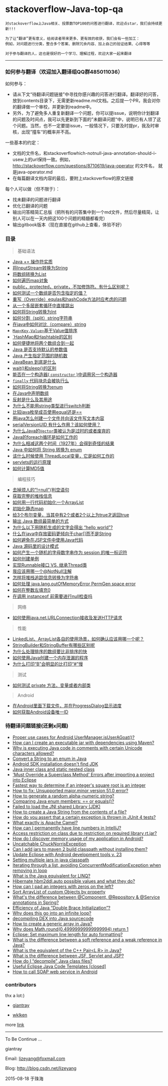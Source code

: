 
stackoverflow-Java-top-qa
=======================
    对stackoverflow上Java相关、投票数TOP100的问答进行翻译，欢迎点star，我们会持续更新!!!

    为了让“翻译”更有意义，给阅读者带来更多、更有效的收获，我们会有一些加工：
    例如，对问题进行分类，整合多个答案、删除冗余内容、加上自己的验证结果、心得等等
    
    对于参与翻译的人，这也是很好的一个学习、理解过程，欢迎大家一起来翻译

-------------
### 如何参与翻译（欢迎加入翻译组QQ群485011036）
如何参与：
- 请从下文“待翻译问题链接”中寻找你感兴趣的问答进行翻译。翻译好的问答，放到contents目录下，无需更新readme.md文档。之后提一个PR，我会对你的翻译做一个审校，并更新到readme中。
- 另外，为了避免多人重复新翻译一个问题，你可以提issue，说明你计划翻译的问题及时间点，我可以先更新到下面的”未翻译问题“中，说明已有人领了这个问题。当然，也不一定要提issue，一般情况下，只要及时提pr，我及时审核，出现”撞车“的概率并不高。

一些基本的约定：
- 文档的文件名，和stackoverflowhich-notnull-java-annotation-should-i-usew上的url保持一致。例如，http://stackoverflow.com/questions/8710619/java-operator 的文件名， 就是java-operator.md
- 在每篇翻译文档内容的最后，要附上stackoverflow的原文链接

每个人可以做（但不限于）：
- 找未翻译的问题进行翻译
- 优化已翻译的问题
- 输出问答精简汇总版（把所有的问答集中到一个md文件，然后尽量精简，让别人可以在一天内把这100个问题的精髓都看完）
- 输出gitbook版本（现在直接在github上查看，体验不好）

### 目录
> 基础语法

* [Java += 操作符实质](https://github.com/giantray/stackoverflow-java-top-qa/blob/master/contents/java-operator.md)
* [将InputStream转换为String](https://github.com/giantray/stackoverflow-java-top-qa/blob/master/contents/read-convert-an-inputstream-to-a-string.md)
* [将数组转换为List](https://github.com/giantray/stackoverflow-java-top-qa/blob/master/contents/create-arraylist-from-array.md)
* [如何遍历map对象](https://github.com/giantray/stackoverflow-java-top-qa/blob/master/contents/iterate-through-a-hashmap.md)
* [public，protected，private，不加修饰符。有什么区别呢？](https://github.com/giantray/stackoverflow-java-top-qa/blob/master/contents/in-java-whats-the-difference-between-public-default-protected-and-private.md)
* [如何测试一个数组是否包含指定的值？](https://github.com/giantray/stackoverflow-java-top-qa/blob/master/contents/how-can-i-test-if-an-array-contains-a-certain-value.md)
* [重写（Override）equlas和hashCode方法时应考虑的问题](https://github.com/giantray/stackoverflow-java-top-qa/blob/master/contents/what-issues-should-be-considered-when-overriding-equals-and-hashcode-in-java.md)
* [从一个多层嵌套循环中直接跳出](https://github.com/giantray/stackoverflow-java-top-qa/blob/master/contents/breaking-out-of-nested-loops-in-java.md)
* [如何将String转换为Int](https://github.com/giantray/stackoverflow-java-top-qa/blob/master/contents/converting-string-to-int-in-java.md)
* [如何分割（split）string字符串](https://github.com/giantray/stackoverflow-java-top-qa/blob/master/contents/how-to-split-a-string-in-java.md)
* [在java中如何对比（compare）string](https://github.com/giantray/stackoverflow-java-top-qa/blob/master/contents/how-do-i-compare-strings-in-java.md)
* [`Map<Key,Value>`基于Value值排序](https://github.com/giantray/stackoverflow-java-top-qa/blob/master/contents/how-to-sort-a-mapkey-value-on-the-values-in-java.md)
* [`HashMap和Hashtable的区别](https://github.com/giantray/stackoverflow-java-top-qa/blob/master/contents/differences-between-hashmap-and-hashtable.md)
* [如何便捷地将两个数组合到一起](https://github.com/giantray/stackoverflow-java-top-qa/blob/master/contents/how-to-concatenate-two-arrays-in-java.md)
* [Java 是否支持默认的参数值](https://github.com/giantray/stackoverflow-java-top-qa/blob/master/contents/does-java-support-default-parameter-values.md)
* [Java 产生指定范围的随机数](https://github.com/giantray/stackoverflow-java-top-qa/blob/master/contents/generating-random-integers-in-a-range-with-Java.md)
* [JavaBean 到底是什么](https://github.com/giantray/stackoverflow-java-top-qa/blob/master/contents/what-is-a-javabean-exactly.md)
* [wait()和sleep()的区别](https://github.com/giantray/stackoverflow-java-top-qa/blob/master/contents/difference-between-wait-and-sleep.md)
* [能否在一个构造器( `constructor` )中调用另一个构造器](https://github.com/giantray/stackoverflow-java-top-qa/blob/master/contents/how-do-i-call-one-constructor-from-another-in-java.md)
* [ `finally` 代码块总会被执行么](https://github.com/giantray/stackoverflow-java-top-qa/blob/master/contents/does-finally-always-execute-in-java.md)
* [如何将String转换为enum](https://github.com/giantray/stackoverflow-java-top-qa/blob/master/contents/convert-a-string-to-an-enum-in-java.md)
* [在Java中声明数组](https://github.com/giantray/stackoverflow-java-top-qa/blob/master/contents/declare-array-in-java.md)
* [反射是什么及其用途](https://github.com/giantray/stackoverflow-java-top-qa/blob/master/contents/what-is-reflection-and-why-is-it-useful.md)
* [为什么不能用string类型进行switch判断](https://github.com/giantray/stackoverflow-java-top-qa/blob/master/contents/why-cant-i-switch-on-a-string.md)
* [比较java枚举成员使用equal还是==](https://github.com/giantray/stackoverflow-java-top-qa/blob/master/contents/comparing-java-enum-members-or-equals.md)
* [用java怎么创建一个文件并向该文件写文本内容](https://github.com/giantray/stackoverflow-java-top-qa/blob/master/contents/how-to-create-a-file-and-write-to-a-file-in-java.md)
* [serialVersionUID 有什么作用？该如何使用？](https://github.com/giantray/stackoverflow-java-top-qa/blob/master/contents/what-is-a-serialversionuid-and-why-should-i-use-it.md)
* [为什么Java的```Vector```类被认为是过时的或者废弃的](https://github.com/giantray/stackoverflow-java-top-qa/blob/master/contents/why-is-java-vector-class-considered-obsolete-or-deprecated.md)
* [Java的foreach循环是如何工作的](https://github.com/giantray/stackoverflow-java-top-qa/blob/master/contents/how-does-the-java-for-each-loop-work.md)
* [为什么相减这两个时间（1927年）会得到奇怪的结果](/contents/why-is-subtracting-these-two-times-(in-1927)-giving-a-strange-result.md)
* [Java 中如何将 String 转换为 enum](/contents/lookup-enum-by-string-value.md)
* [该什么时候使用 ThreadLocal变量，它是如何工作的](/contents/when-and-how-should-i-use-a-threadlocal-variable.md)
* [servlets的运行原理](/contents/how-do-servlets-work-instantiation-shared-variables-and-multithreading.md)
* [如何计算MD5值](/contents/how-can-i-generate-an-md5-hash.md)

> 编程技巧

* [去掉烦人的“!=null"(判空语句](https://github.com/giantray/stackoverflow-java-top-qa/blob/master/contents/avoiding-null-statements-in-java.md)
* [获取完整的堆栈信息](https://github.com/giantray/stackoverflow-java-top-qa/blob/master/contents/get-current-stack-trace-in-java.md)
* [如何用一行代码初始化一个ArrayList](https://github.com/giantray/stackoverflow-java-top-qa/blob/master/contents/initialization-of-an-arraylist-in-one-line.md)
* [初始化静态map](https://github.com/giantray/stackoverflow-java-top-qa/blob/master/contents/how-can-i-initialize-a-static-map.md)
* [给3个布尔变量，当其中有2个或者2个以上为true才返回true](https://github.com/giantray/stackoverflow-java-top-qa/blob/master/contents/check-if-at-least-two-out-of-three-booleans-are-true.md)
* [输出 Java 数组最简单的方式](https://github.com/giantray/stackoverflow-java-top-qa/blob/master/contents/whats-the-simplest-way-to-print-a-java-array.md)
* [为什么以下用随机生成的文字会得出 “hello world”?](https://github.com/giantray/stackoverflow-java-top-qa/blob/master/contents/why-does-this-code-using-random-strings-print-hello-world.md)
* [什么在java中存放密码更倾向于char[]而不是String](https://github.com/giantray/stackoverflow-java-top-qa/blob/master/contents/why-is-char-preferred-over-string-for-passwords-in-java.md)
* [如何避免在JSP文件中使用Java代码](https://github.com/giantray/stackoverflow-java-top-qa/blob/master/contents/how-to-avoid-java-code-in-jsp-files.md)
* [Java 源码里的设计模式](https://github.com/giantray/stackoverflow-java-top-qa/blob/master/contents/examples-of-gof-design-patterns-in-javas-core-libraries.md)
* [如何产生一个随机的字母数字串作为 session 的唯一标识符](https://github.com/giantray/stackoverflow-java-top-qa/blob/master/contents/how-to-generate-a-random-alpha-numeric-string.md)
* [如何创建单例](https://github.com/giantray/stackoverflow-java-top-qa/blob/master/contents/what-is-an-efficient-way-to-implement-a-singleton-in-java.md)
* [实现Runnable接口  VS. 继承Thread类](https://github.com/giantray/stackoverflow-java-top-qa/blob/master/contents/implements-runnable-vs-extends-thread.md)
* [我应该用哪一个@NotNull注解](https://github.com/giantray/stackoverflow-java-top-qa/blob/master/contents/which-notnull-java-annotation-should-i-use.md)
* [怎样将堆栈追踪信息转换为字符串](https://github.com/giantray/stackoverflow-java-top-qa/blob/master/contents/how-can-i-convert-a-stack-trace-to-a-string.md)
* [如何处理 java.lang.outOfMemoryError PermGen space error](https://github.com/giantray/stackoverflow-java-top-qa/blob/master/contents/dealing-with-java-lang-outofmemoryerror-permgen-space-error.md)
* [如何在整数左填充0](https://github.com/giantray/stackoverflow-java-top-qa/blob/master/contents/how-can-i-pad-an-integers-with-zeros-on-the-left.md)
* [在调用 instanceof 前需要进行null检查吗](https://github.com/giantray/stackoverflow-java-top-qa/blob/master/contents/is-null-check-needed-before-calling-instanceof.md)


> 网络

* [如何使用java.net.URLConnection接收及发送HTTP请求](https://github.com/giantray/stackoverflow-java-top-qa/blob/master/contents/using-java-net-urlconnection-to-fire-and-handle-http-requests.md)

> 性能

* [LinkedList、ArrayList各自的使用场景，如何确认应该用哪一个呢？](https://github.com/giantray/stackoverflow-java-top-qa/blob/master/contents/when-to-use-linkedlist-over-arraylist.md)
* [StringBuilder和StringBuffer有哪些区别呢](https://github.com/giantray/stackoverflow-java-top-qa/blob/master/contents/stringbuilder-and-stringbuffer.md)
* [为什么处理排序的数组要比非排序的快](https://github.com/giantray/stackoverflow-java-top-qa/blob/master/contents/why-is-processing-a-sorted-array-faster-than-an-unsorted-array.md)
* [如何使用Java创建一个内存泄漏的程序](https://github.com/giantray/stackoverflow-java-top-qa/blob/master/contents/creating-a-memory-leak-with-java.md)
* [为什么打印“B”会明显的比打印“#”慢](https://github.com/giantray/stackoverflow-java-top-qa/blob/master/contents/why-is-printing-b-dramatically-slower-than-printing.md)

> 测试

* [如何测试 private 方法，变量或者内部类](https://github.com/giantray/stackoverflow-java-top-qa/blob/master/contents/how-to-test-a-class-that-has-private-methods-fields-or-inner-classes.md)

> Android

* [在Android里面下载文件，并在ProgressDialog显示进度](https://github.com/giantray/stackoverflow-java-top-qa/blob/master/contents/download-a-file-with-android-and-showing-the-progress-in-a-progressdialog.md)
* [如何获取Android设备唯一ID](https://github.com/giantray/stackoverflow-java-top-qa/blob/master/contents/is-there-a-unique-android-device-id.md)

### 待翻译问题链接(还剩x问题)
- [Proper use cases for Android UserManager.isUserAGoat()?](http://stackoverflow.com/questions/13375357/proper-use-cases-for-android-usermanager-isuseragoat)
- [How can I create an executable jar with dependencies using Maven?](http://stackoverflow.com/questions/574594/how-can-i-create-an-executable-jar-with-dependencies-using-maven)
- [Why is executing Java code in comments with certain Unicode characters allowed?](http://stackoverflow.com/questions/30727515/why-is-executing-java-code-in-comments-with-certain-unicode-characters-allowed)
- [Convert a String to an enum in Java](http://stackoverflow.com/questions/604424/convert-a-string-to-an-enum-in-java)
- [Android SDK installation doesn't find JDK](http://stackoverflow.com/questions/4382178/android-sdk-installation-doesnt-find-jdk)
- [Java inner class and static nested class](http://stackoverflow.com/questions/70324/java-inner-class-and-static-nested-class)
- ['Must Override a Superclass Method' Errors after importing a project into Eclipse](http://stackoverflow.com/questions/1678122/must-override-a-superclass-method-errors-after-importing-a-project-into-eclips)
- [Fastest way to determine if an integer's square root is an integer](http://stackoverflow.com/questions/295579/fastest-way-to-determine-if-an-integers-square-root-is-an-integer)
- [How to fix: Unsupported major.minor version 51.0 error?](http://stackoverflow.com/questions/10382929/how-to-fix-unsupported-major-minor-version-51-0-error)
- [How to generate a random alpha-numeric string?](http://stackoverflow.com/questions/41107/how-to-generate-a-random-alpha-numeric-string)
- [Comparing Java enum members: == or equals()?](http://stackoverflow.com/questions/1750435/comparing-java-enum-members-or-equals)
- [Failed to load the JNI shared Library (JDK)](http://stackoverflow.com/questions/7352493/failed-to-load-the-jni-shared-library-jdk)
- [How to create a Java String from the contents of a file?](http://stackoverflow.com/questions/326390/how-to-create-a-java-string-from-the-contents-of-a-file)
- [How do you assert that a certain exception is thrown in JUnit 4 tests?](http://stackoverflow.com/questions/156503/how-do-you-assert-that-a-certain-exception-is-thrown-in-junit-4-tests)
- [What exactly is Apache Camel?](http://stackoverflow.com/questions/8845186/what-exactly-is-apache-camel)
- [How can I permanently have line numbers in IntelliJ?](http://stackoverflow.com/questions/13751/how-can-i-permanently-have-line-numbers-in-intellij)
- [Access restriction on class due to restriction on required library rt.jar?](http://stackoverflow.com/questions/860187/access-restriction-on-class-due-to-restriction-on-required-library-rt-jar)
- [How do I discover memory usage of my application in Android?](http://stackoverflow.com/questions/2298208/how-do-i-discover-memory-usage-of-my-application-in-android)
- [Uncatchable ChuckNorrisException](http://stackoverflow.com/questions/13883166/uncatchable-chucknorrisexception)
- [Can I add jars to maven 2 build classpath without installing them?](http://stackoverflow.com/questions/364114/can-i-add-jars-to-maven-2-build-classpath-without-installing-them)
- [Update Eclipse with Android development tools v. 23](http://stackoverflow.com/questions/24437564/update-eclipse-with-android-development-tools-v-23)
- [Setting multiple jars in java classpath](http://stackoverflow.com/questions/219585/setting-multiple-jars-in-java-classpath)
- [Iterating through a list, avoiding ConcurrentModificationException when removing in loop](http://stackoverflow.com/questions/223918/iterating-through-a-list-avoiding-concurrentmodificationexception-when-removing)
- [What is the Java equivalent for LINQ?](http://stackoverflow.com/questions/1217228/what-is-the-java-equivalent-for-linq)
- [Hibernate hbm2ddl.auto possible values and what they do?](http://stackoverflow.com/questions/438146/hibernate-hbm2ddl-auto-possible-values-and-what-they-do)
- [How can I pad an integers with zeros on the left?](http://stackoverflow.com/questions/473282/how-can-i-pad-an-integers-with-zeros-on-the-left)
- [Sort ArrayList of custom Objects by property](http://stackoverflow.com/questions/2784514/sort-arraylist-of-custom-objects-by-property)
- [What's the difference between @Component, @Repository & @Service annotations in Spring?](http://stackoverflow.com/questions/6827752/whats-the-difference-between-component-repository-service-annotations-in)
- [Efficiency of Java “Double Brace Initialization”?](http://stackoverflow.com/questions/924285/efficiency-of-java-double-brace-initialization)
- [Why does this go into an infinite loop?](http://stackoverflow.com/questions/3831341/why-does-this-go-into-an-infinite-loop)
- [decompiling DEX into Java sourcecode](http://stackoverflow.com/questions/1249973/decompiling-dex-into-java-sourcecode)
- [How to create a generic array in Java?](http://stackoverflow.com/questions/529085/how-to-create-a-generic-array-in-java)
- [Why does Math.round(0.49999999999999994) return 1](http://stackoverflow.com/questions/9902968/why-does-math-round0-49999999999999994-return-1)
- [Eclipse: Set maximum line length for auto formatting?](http://stackoverflow.com/questions/3697287/eclipse-set-maximum-line-length-for-auto-formatting)
- [What is the difference between a soft reference and a weak reference in Java?](http://stackoverflow.com/questions/299659/what-is-the-difference-between-a-soft-reference-and-a-weak-reference-in-java)
- [What is the equivalent of the C++ Pair<L,R> in Java?](http://stackoverflow.com/questions/156275/what-is-the-equivalent-of-the-c-pairl-r-in-java)
- [What is the difference between JSF, Servlet and JSP?](http://stackoverflow.com/questions/2095397/what-is-the-difference-between-jsf-servlet-and-jsp)
- [How do I “decompile” Java class files?](http://stackoverflow.com/questions/272535/how-do-i-decompile-java-class-files)
- [Useful Eclipse Java Code Templates [closed]](http://stackoverflow.com/questions/1028858/useful-eclipse-java-code-templates)
- [How to call SOAP web service in Android](http://stackoverflow.com/questions/297586/how-to-call-soap-web-service-in-android)

### contributors

thx a lot:)

- [giantray](https://github.com/giantray)

- [wklken](https://github.com/wklken)


more [link](https://github.com/giantray/stackoverflow-java-top-qa/graphs/contributors)

------

To Be Continue ...

giantray

Email: lizeyang@foxmail.com

Blog: http://blog.csdn.net/lizeyang

2015-08-18 于珠海
